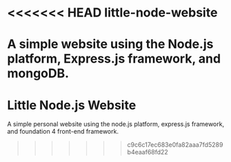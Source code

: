 <<<<<<< HEAD
little-node-website
===================

A simple website using the Node.js platform, Express.js framework, and mongoDB.
=======
Little Node.js Website
===================

A simple personal website using the node.js platform, express.js framework, and foundation 4 front-end framework.
>>>>>>> c9c6c17ec683e0fa82aaa7fd5289b4eaaf68fd22
